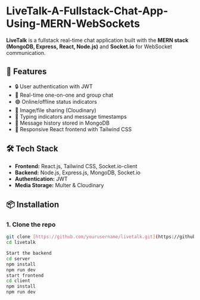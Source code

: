 # LiveTalk-A-Fullstack-Chat-App-Using-MERN-WebSockets
**LiveTalk** is a fullstack real-time chat application built with the **MERN stack (MongoDB, Express, React, Node.js)** and **Socket.io** for WebSocket communication.

## 🚀 Features

- 🔒 User authentication with JWT
- 💬 Real-time one-on-one and group chat
- 🟢 Online/offline status indicators
- 📁 Image/file sharing (Cloudinary)
- 🔔 Typing indicators and message timestamps
- 💾 Message history stored in MongoDB
- 📱 Responsive React frontend with Tailwind CSS

## 🛠️ Tech Stack

- **Frontend:** React.js, Tailwind CSS, Socket.io-client
- **Backend:** Node.js, Express.js, MongoDB, Socket.io
- **Authentication:** JWT
- **Media Storage:** Multer & Cloudinary

## 📦 Installation

### 1. Clone the repo
```bash
git clone [https://github.com/yourusername/livetalk.git](https://github.com/kimtechnos/LiveTalk-A-Fullstack-Chat-App-Using-MERN-WebSockets.git)
cd livetalk

Start the backend
cd server
npm install
npm run dev
start frontend
cd client
npm install
npm run dev


